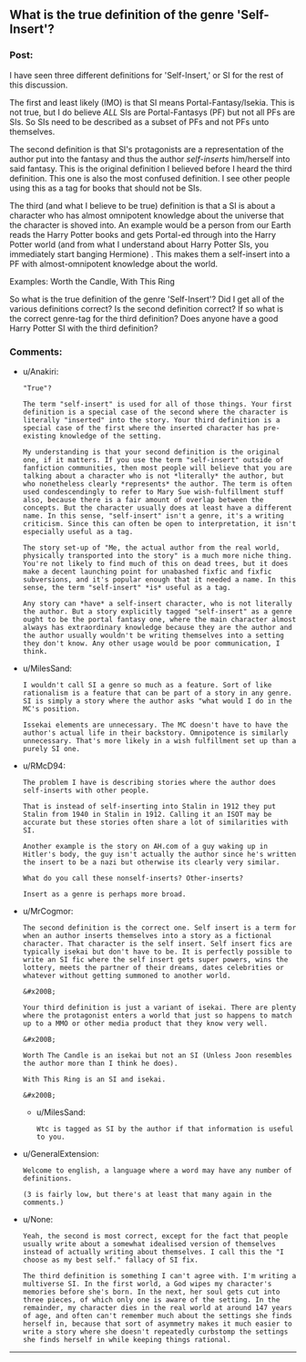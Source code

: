 ## What is the true definition of the genre 'Self-Insert'?

### Post:

I have seen three different definitions for 'Self-Insert,' or SI for the rest of this discussion.


The first and least likely (IMO) is that SI means Portal-Fantasy/Isekia. This is not true, but I do believe *ALL* SIs are Portal-Fantasys (PF) but not all PFs are SIs. So SIs need to be described as a subset of PFs and not PFs unto themselves.


The second definition is that SI's protagonists are a representation of the author put into the fantasy and thus the author *self-inserts* him/herself into said fantasy. This is the original definition I believed before I heard the third definition. This one is also the most confused definition. I see other people using this as a tag for books that should not be SIs.


The third (and what I believe to be true) definition is that a SI is about a character who has almost omnipotent knowledge about the universe that the character is shoved into. An example would be a person from our Earth reads the Harry Potter books and gets Portal-ed through into the Harry Potter world (and from what I understand about Harry Potter SIs, you immediately start banging Hermione) . This makes them a self-insert into a PF with almost-omnipotent knowledge about the world.


Examples: Worth the Candle, With This Ring 


So what is the true definition of the genre 'Self-Insert'? Did I get all of the various definitions correct? Is the second definition correct? If so what is the correct genre-tag for the third definition? Does anyone have a good Harry Potter SI with the third definition?

### Comments:

- u/Anakiri:
  ```
  "True"?

  The term "self-insert" is used for all of those things. Your first definition is a special case of the second where the character is literally "inserted" into the story. Your third definition is a special case of the first where the inserted character has pre-existing knowledge of the setting.

  My understanding is that your second definition is the original one, if it matters. If you use the term "self-insert" outside of fanfiction communities, then most people will believe that you are talking about a character who is not *literally* the author, but who nonetheless clearly *represents* the author. The term is often used condescendingly to refer to Mary Sue wish-fulfillment stuff also, because there is a fair amount of overlap between the concepts. But the character usually does at least have a different name. In this sense, "self-insert" isn't a genre, it's a writing criticism. Since this can often be open to interpretation, it isn't especially useful as a tag.

  The story set-up of "Me, the actual author from the real world, physically transported into the story" is a much more niche thing. You're not likely to find much of this on dead trees, but it does make a decent launching point for unabashed fixfic and fixfic subversions, and it's popular enough that it needed a name. In this sense, the term "self-insert" *is* useful as a tag.

  Any story can *have* a self-insert character, who is not literally the author. But a story explicitly tagged "self-insert" as a genre ought to be the portal fantasy one, where the main character almost always has extraordinary knowledge because they are the author and the author usually wouldn't be writing themselves into a setting they don't know. Any other usage would be poor communication, I think.
  ```

- u/MilesSand:
  ```
  I wouldn't call SI a genre so much as a feature. Sort of like rationalism is a feature that can be part of a story in any genre. SI is simply a story where the author asks "what would I do in the MC's position.

  Issekai elements are unnecessary. The MC doesn't have to have the author's actual life in their backstory. Omnipotence is similarly unnecessary. That's more likely in a wish fulfillment set up than a purely SI one.
  ```

- u/RMcD94:
  ```
  The problem I have is describing stories where the author does self-inserts with other people.

  That is instead of self-inserting into Stalin in 1912 they put Stalin from 1940 in Stalin in 1912. Calling it an ISOT may be accurate but these stories often share a lot of similarities with SI.

  Another example is the story on AH.com of a guy waking up in Hitler's body, the guy isn't actually the author since he's written the insert to be a nazi but otherwise its clearly very similar.

  What do you call these nonself-inserts? Other-inserts?

  Insert as a genre is perhaps more broad.
  ```

- u/MrCogmor:
  ```
  The second definition is the correct one. Self insert is a term for when an author inserts themselves into a story as a fictional character. That character is the self insert. Self insert fics are typically isekai but don't have to be. It is perfectly possible to write an SI fic where the self insert gets super powers, wins the lottery, meets the partner of their dreams, dates celebrities or whatever without getting summoned to another world.

  &#x200B;

  Your third definition is just a variant of isekai. There are plenty where the protagonist enters a world that just so happens to match up to a MMO or other media product that they know very well.

  &#x200B;

  Worth The Candle is an isekai but not an SI (Unless Joon resembles the author more than I think he does).

  With This Ring is an SI and isekai.

  &#x200B;
  ```

  - u/MilesSand:
    ```
    Wtc is tagged as SI by the author if that information is useful to you.
    ```

- u/GeneralExtension:
  ```
  Welcome to english, a language where a word may have any number of definitions.

  (3 is fairly low, but there's at least that many again in the comments.)
  ```

- u/None:
  ```
  Yeah, the second is most correct, except for the fact that people usually write about a somewhat idealised version of themselves instead of actually writing about themselves. I call this the "I choose as my best self." fallacy of SI fix.

  The third definition is something I can't agree with. I'm writing a multiverse SI. In the first world, a God wipes my character's memories before she's born. In the next, her soul gets cut into three pieces, of which only one is aware of the setting. In the remainder, my character dies in the real world at around 147 years of age, and often can't remember much about the settings she finds herself in, because that sort of asymmetry makes it much easier to write a story where she doesn't repeatedly curbstomp the settings she finds herself in while keeping things rational.
  ```

---

